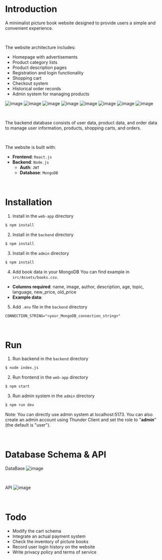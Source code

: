 # Introduction

A minimalist picture book website designed to provide users a simple and convenient experience.

<br>

The website architecture includes:

- Homepage with advertisements
- Product category lists
- Product description pages
- Registration and login functionality
- Shopping cart
- Checkout system
- Historical order records
- Admin system for managing products

![image](https://github.com/hyuchi123/web-app/blob/main/home.png)
![image](https://github.com/hyuchi123/web-app/blob/main/bookList.png)
![image](https://github.com/hyuchi123/web-app/blob/main/signup.png)
![image](https://github.com/hyuchi123/web-app/blob/main/cartToCheckout.png)
![image](https://github.com/hyuchi123/web-app/blob/main/orderList.png)
![image](https://github.com/hyuchi123/web-app/blob/main/admin.png)
![image](https://github.com/hyuchi123/web-app/blob/main/allProduct.png)
![image](https://github.com/hyuchi123/web-app/blob/main/upload.png)

<br>

The backend database consists of user data, product data, and order data to manage user information, products, shopping carts, and orders.

<br>

The website is built with:

- **Frontend**: `React.js`
- **Backend**: `Node.js`
    - **Auth**: `JWT`
    - **Database**: `MongoDB`

<br>

# Installation

1. Install in the `web-app` directory

```sh
$ npm install
```

2. Install in the `backend` directory

```sh
$ npm install
```

3. Install in the `admin` directory

```sh
$ npm install
```

4. Add book data in your MongoDB
You can find example in `src/Assets/books.csv`.
- **Columns required**: name, image, author, description, age, topic, language, new_price, old_price
- **Example data**: 

5. Add `.env` file in the `backend` directory
```
CONNECTION_STRING="<your_MongoDB_connection_string>"
``` 

<br>

# Run
1. Run backend in the `backend` directory
```sh
$ node index.js
```

2. Run frontend in the `web-app` directory
```sh
$ npm start
```

3. Run admin system in the `admin` directory
```sh
$ npm run dev
```

Note: You can directly use admin system at localhost:5173. You can also create an admin account using Thunder Client and set the role to "**admin**" (the default is "user"). 

<br>

# Database Schema & API

DataBase
![image](https://github.com/hyuchi123/web-app/blob/main/Schema.png)

<br>

API
![image](https://github.com/hyuchi123/web-app/blob/main/API.png)

<br>

# Todo

- Modify the cart schema
- Integrate an actual payment system
- Check the inventory of picture books
- Record user login history on the website
- Write privacy policy and terms of service

<br><br>


